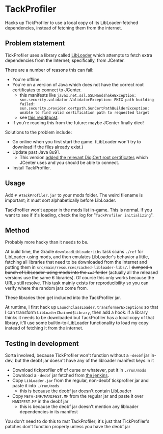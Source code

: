 # TackProfiler

Hacks up TickProfiler to use a local copy of its LibLoader-fetched dependencies, instead of fetching them from the internet.

## Problem statement

TickProfiler uses a library called [LibLoader](https://github.com/MinimallyCorrect/LibLoader) which attempts to fetch extra dependencies from the Internet; specifically, from JCenter.

There are a number of reasons this can fail:

* You're offline.
* You're on a version of Java which does not have the correct root certificates to connect to JCenter.
  * this manifests like `javax.net.ssl.SSLHandshakeException: sun.security.validator.ValidatorException: PKIX path building failed: sun.security.provider.certpath.SunCertPathBuilderException: unable to find valid certification path to requested target`
  * see [this redditpost](https://old.reddit.com/r/feedthebeast/comments/1clbv19/tickprofiler_a_very_old_mod_needs_to_be_removed/).
* If you're reading this from the future: maybe JCenter finally died!

Solutions to the problem include:

* Go online when you first start the game. (LibLoader won't try to download if the files already exist.)
* Update past Java 8u91.
  * This version [added the relevant DigiCert root certificates](https://www.oracle.com/java/technologies/javase/8u91-relnotes.html) which JCenter uses and you should be able to connect.
* Install TackProfiler.

## Usage

Add `# #TackProfiler.jar` to your mods folder. The weird filename is important; it must sort alphabetically before LibLoader.

TackProfiler won't appear in the mods list in-game. This is normal. If you want to see if it's loading, check the log for "`TackProfiler initializing`".

## Method

Probably more hacky than it needs to be.

At build time, the Gradle `downloadLibLoaderLibs` task scans `./ref` for LibLoader-using mods, and then emulates LibLoader's behavior a little, fetching all libraries that need to be downloaded from the Internet and putting them in `src/main/resources/cached-libloader-libs/`. I ~~dumped a bunch of LibLoader-using mods into the `ref` folder~~ (actually all the released versions use the same 6 libraries). Of course this only works because the URLs still resolve. This task mainly exists for reproducibility so you can verify where the random jars come from.

These libraries then get included into the TackProfiler jar.

At runtime, I first hack up `LaunchClassLoader.transformerExceptions` so that I can transform `LibLoaderChained$Library`, then add a hook: if a library thinks it needs to be downloaded but TackProfiler has a local copy of that library, it'll use some builtin-to-LibLoader functionality to load my copy instead of fetching it from the internet.

## Testing in development

Sorta involved, because TickProfiler won't function without a `-deobf` jar in-dev, but the deobf jar doesn't have any of the libloader manifest keys in it

* Download tickprofiler off of curse or whatever, put it in `./run/mods`
* Download a `-deobf` jar fetched from [the jenkins](https://jenkins.nallar.me/job/TickProfiler/). 
* Copy `LibLoader.jar` from the regular, non-deobf tickprofiler jar and paste it into `./run/mods`
  * this is because the deobf jar doesn't contain LibLoader
* Copy `META-INF/MANIFEST.MF` from the regular jar and paste it over `MANIFEST.MF` in the deobf jar
  * this is because the deobf jar doesn't mention any libloader dependencies in its manifest

You don't need to do this to *test* TackProfiler; it's just that TickProfiler's patches don't function properly unless you have the deobf jar